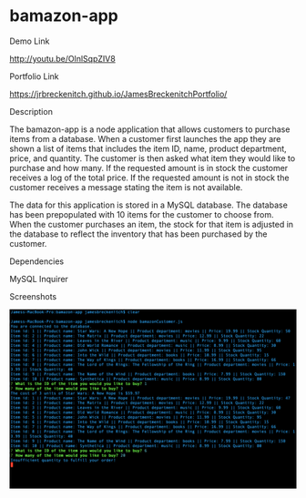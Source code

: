 # bamazon-app

Demo Link

http://youtu.be/OlnlSqpZIV8

Portfolio Link

https://jrbreckenitch.github.io/JamesBreckenitchPortfolio/

Description

The bamazon-app is a node application that allows customers to purchase items from a database. When a customer first launches the app they are shown a list of items that includes the item ID, name, product department, price, and quantity. The customer is then asked what item they would like to purchase and how many. If the requested amount is in stock the customer receives a log of the total price. If the requested amount is not in stock the customer receives a message stating the item is not available.

The data for this application is stored in a MySQL database. The database has been prepopulated with 10 items for the customer to choose from. When the customer purchases an item, the stock for that item is adjusted in the database to reflect the inventory that has been purchased by the customer.

Dependencies

MySQL
Inquirer

Screenshots

![Bamazon Screenshot](/images/bamazonScreenshot.png)

